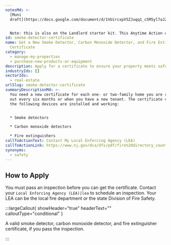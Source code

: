 ```yaml
---
notesMd: >-
  [Muni
  draft](https://docs.google.com/document/d/1VUircxpV5ZJuqq1_c5M5yl7aJZ8CkafDsm2Teuz_zGk/edit)


  Note: this is also on the Landlord starter kit. This Anytime Action only appears to Oscars.
id: smoke-detector-certificate
name: Get a New Smoke Detector, Carbon Monoxide Detector, and Fire Extinguisher
  Certificate
category:
  - manage-my-properties
  - purchase-new-products-or-equipment
description: Apply for a certificate to ensure your property meets safety standards.
industryIds: []
sectorIds:
  - real-estate
urlSlug: smoke-detector-certificate
summaryDescriptionMd: >-
  You need a new certificate for each one- or two-family home you are renting
  out every six months or when you have a new tenant. The certificate confirms
  the following devices are installed and working:


  * Smoke detectors

  * Carbon monoxide detectors

  * Fire extinguishers
callToActionText: Contact My Local Enforcing Agency (LEA)
callToActionLink: https://www.nj.gov/dca/dfs/pdf/fire%20directory_county%20summary/fire_code_enforcement_director.pdf
synonyms:
  - safety
---
```


## How to Apply

You must pass an inspection before you can get the certificate. Contact your `Local Enforcing Agency (LEA)|lea` to schedule an inspection. Your LEA can be the local fire department or the state Division of Fire Safety.

:::largeCallout{ showHeader="true" headerText="" calloutType="conditional" }

A valid smoke detector, carbon monoxide detector, and fire extinguisher certificate, if you pass the inspection.

:::
